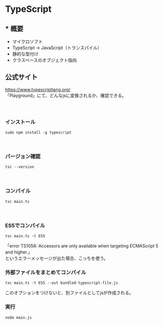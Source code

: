 # TypeScript

## * 概要
- マイクロソフト
- TypeScript -> JavaScript（トランスパイル）
- 静的な型付け
- クラスベースのオブジェクト指向


## 公式サイト
https://www.typescriptlang.org/  
「Playground」にて、どんなjsに変換されるか、確認できる。  
　  
　  
### インストール
```
sudo npm install -g typescript
```
　  
### バージョン確認
```
tsc --version
```
　  
### コンパイル
```
tsc main.ts
```
　  
### ES5でコンパイル
```
tsc main.ts -t ES5
```
「error TS1056: Accessors are only available when targeting ECMAScript 5 and higher.」  
というエラーメッセージが出た場合、こっちを使う。

### 外部ファイルをまとめてコンパイル
```
tsc main.ts -t ES5 --out bundled-typescript-file.js
```
このオプションをつけないと、別ファイルとしてjsが作成される。
　  
### 実行
```
node main.js
```
　  
